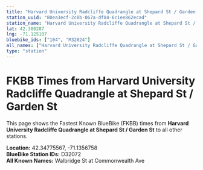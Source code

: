 ```yaml
---
title: "Harvard University Radcliffe Quadrangle at Shepard St / Garden St"
station_uuid: "80ea3ecf-2c8b-067a-df04-6c1ee862ecad"
station_name: "Harvard University Radcliffe Quadrangle at Shepard St / Garden St"
lat: 42.380287
lng: -71.125107
bluebike_ids: ["104", "M32024"]
all_names: ["Harvard University Radcliffe Quadrangle at Shepard St / Garden St"]
type: "station"
---
```


# FKBB Times from Harvard University Radcliffe Quadrangle at Shepard St / Garden St

This page shows the Fastest Known BlueBike (FKBB) times from **Harvard University Radcliffe Quadrangle at Shepard St / Garden St** to all other stations.

**Location:** 42.34775567, -71.1356758  
**BlueBike Station IDs:** D32072  
**All Known Names:** Walbridge St at Commonwealth Ave

